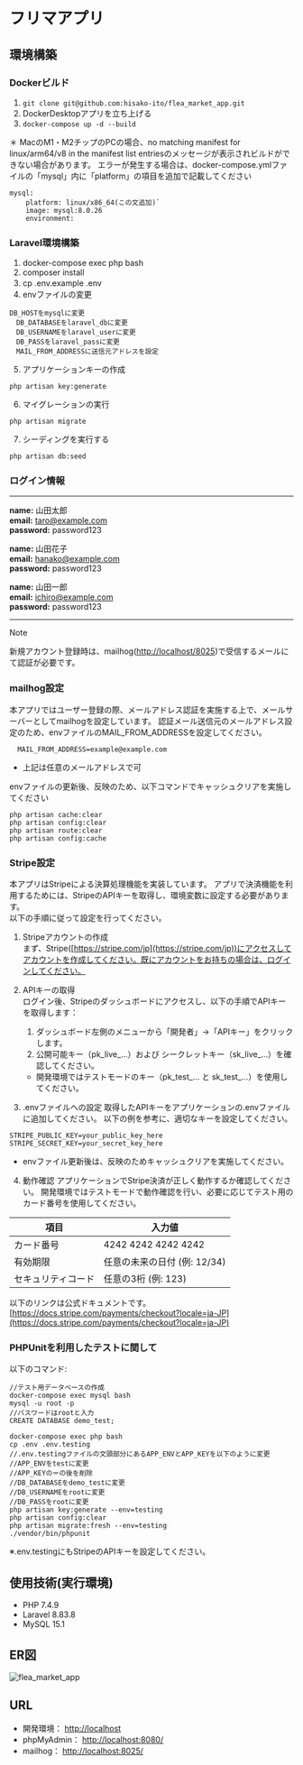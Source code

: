 # フリマアプリ

## 環境構築

### Dockerビルド
1. `git clone git@github.com:hisako-ito/flea_market_app.git`
2. DockerDesktopアプリを立ち上げる
3. `docker-compose up -d --build`

＊ MacのM1・M2チップのPCの場合、no matching manifest for linux/arm64/v8 in the manifest list entriesのメッセージが表示されビルドができない場合があります。 エラーが発生する場合は、docker-compose.ymlファイルの「mysql」内に「platform」の項目を追加で記載してください

```
mysql:
    platform: linux/x86_64(この文追加)`
    image: mysql:8.0.26
    environment:
```

### Laravel環境構築
1. docker-compose exec php bash
2. composer install
3. cp .env.example .env　　
4. envファイルの変更
```
DB_HOSTをmysqlに変更  
　DB_DATABASEをlaravel_dbに変更  
　DB_USERNAMEをlaravel_userに変更  
　DB_PASSをlaravel_passに変更  
　MAIL_FROM_ADDRESSに送信元アドレスを設定 
```
5. アプリケーションキーの作成
```
php artisan key:generate
```
6. マイグレーションの実行
```
php artisan migrate
```
7. シーディングを実行する
```
php artisan db:seed
```

### ログイン情報
---

**name:** 山田太郎  
**email:** [taro@example.com](mailto:taro@example.com)  
**password:** password123  

**name:** 山田花子      
**email:** [hanako@example.com](mailto:hanako@example.com)  
**password:** password123  

**name:** 山田一郎    
**email:** [ichiro@example.com](mailto:ichiro@example.com)  
**password:** password123  

---

> [!NOTE]
> 新規アカウント登録時は、mailhog([http://localhost/8025](http://localhost/8025))で受信するメールにて認証が必要です。

### mailhog設定
本アプリではユーザー登録の際、メールアドレス認証を実施する上で、メールサーバーとしてmailhogを設定しています。
認証メール送信元のメールアドレス設定のため、envファイルのMAIL_FROM_ADDRESSを設定してください。
```
  MAIL_FROM_ADDRESS=example@example.com  
```
* 上記は任意のメールアドレスで可

envファイルの更新後、反映のため、以下コマンドでキャッシュクリアを実施してください  
```
php artisan cache:clear
php artisan config:clear
php artisan route:clear
php artisan config:cache
```

### Stripe設定
本アプリはStripeによる決算処理機能を実装しています。
アプリで決済機能を利用するためには、StripeのAPIキーを取得し、環境変数に設定する必要があります。  
以下の手順に従って設定を行ってください。

1. Stripeアカウントの作成  
まず、Stripe([https://stripe.com/jp](https://stripe.com/jp))にアクセスしてアカウントを作成してください。既にアカウントをお持ちの場合は、ログインしてください。

2. APIキーの取得  
ログイン後、Stripeのダッシュボードにアクセスし、以下の手順でAPIキーを取得します：

    1. ダッシュボード左側のメニューから「開発者」→「APIキー」をクリックします。
    2. 公開可能キー（pk_live_...）および シークレットキー（sk_live_...）を確認してください。
    * 開発環境ではテストモードのキー（pk_test_... と sk_test_...）を使用してください。
3. .envファイルへの設定
取得したAPIキーをアプリケーションの.envファイルに追加してください。
以下の例を参考に、適切なキーを設定してください。
```
STRIPE_PUBLIC_KEY=your_public_key_here
STRIPE_SECRET_KEY=your_secret_key_here

``` 
* envファイル更新後は、反映のためキャッシュクリアを実施してください。

4. 動作確認
アプリケーションでStripe決済が正しく動作するか確認してください。
開発環境ではテストモードで動作確認を行い、必要に応じてテスト用のカード番号を使用してください。

| 項目  | 入力値 |
| ------------- | ------------- |
| カード番号  | 4242 4242 4242 4242  |
| 有効期限  | 任意の未来の日付 (例: 12/34)  |
| セキュリティコード  | 任意の3桁 (例: 123)  |

以下のリンクは公式ドキュメントです。  
[https://docs.stripe.com/payments/checkout?locale=ja-JP](https://docs.stripe.com/payments/checkout?locale=ja-JP)

### PHPUnitを利用したテストに関して
以下のコマンド:
```
//テスト用データベースの作成
docker-compose exec mysql bash
mysql -u root -p
//パスワードはrootと入力
CREATE DATABASE demo_test;

docker-compose exec php bash
cp .env .env.testing
//.env.testingファイルの文頭部分にあるAPP_ENVとAPP_KEYを以下のように変更
//APP_ENVをtestに変更
//APP_KEYの＝の後を削除
//DB_DATABASEをdemo_testに変更  
//DB_USERNAMEをrootに変更  
//DB_PASSをrootに変更  
php artisan key:generate --env=testing
php artisan config:clear
php artisan migrate:fresh --env=testing
./vendor/bin/phpunit

```
※.env.testingにもStripeのAPIキーを設定してください。

## 使用技術(実行環境)
* PHP 7.4.9
* Laravel 8.83.8
* MySQL 15.1

## ER図
![flea_market_app](https://github.com/user-attachments/assets/3747a5fe-8cab-4477-8614-8fedb7e56727)


## URL
* 開発環境： [http://localhost](http://localhost)
* phpMyAdmin： [http://localhost:8080/](http://localhost:8080/)
* mailhog： [http://localhost:8025/](http://localhost:8025/)

